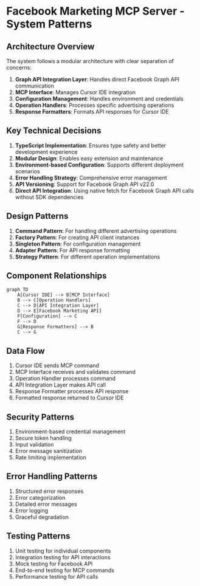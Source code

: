 # Facebook Marketing MCP Server - System Patterns

## Architecture Overview
The system follows a modular architecture with clear separation of concerns:
1. **Graph API Integration Layer**: Handles direct Facebook Graph API communication
2. **MCP Interface**: Manages Cursor IDE integration
3. **Configuration Management**: Handles environment and credentials
4. **Operation Handlers**: Processes specific advertising operations
5. **Response Formatters**: Formats API responses for Cursor IDE

## Key Technical Decisions
1. **TypeScript Implementation**: Ensures type safety and better development experience
2. **Modular Design**: Enables easy extension and maintenance
3. **Environment-based Configuration**: Supports different deployment scenarios
4. **Error Handling Strategy**: Comprehensive error management
5. **API Versioning**: Support for Facebook Graph API v22.0
6. **Direct API Integration**: Using native fetch for Facebook Graph API calls without SDK dependencies

## Design Patterns
1. **Command Pattern**: For handling different advertising operations
2. **Factory Pattern**: For creating API client instances
3. **Singleton Pattern**: For configuration management
4. **Adapter Pattern**: For API response formatting
5. **Strategy Pattern**: For different operation implementations

## Component Relationships
```mermaid
graph TD
    A[Cursor IDE] --> B[MCP Interface]
    B --> C[Operation Handlers]
    C --> D[API Integration Layer]
    D --> E[Facebook Marketing API]
    F[Configuration] --> C
    F --> D
    G[Response Formatters] --> B
    C --> G
```

## Data Flow
1. Cursor IDE sends MCP command
2. MCP Interface receives and validates command
3. Operation Handler processes command
4. API Integration Layer makes API call
5. Response Formatter processes API response
6. Formatted response returned to Cursor IDE

## Security Patterns
1. Environment-based credential management
2. Secure token handling
3. Input validation
4. Error message sanitization
5. Rate limiting implementation

## Error Handling Patterns
1. Structured error responses
2. Error categorization
3. Detailed error messages
4. Error logging
5. Graceful degradation

## Testing Patterns
1. Unit testing for individual components
2. Integration testing for API interactions
3. Mock testing for Facebook API
4. End-to-end testing for MCP commands
5. Performance testing for API calls 